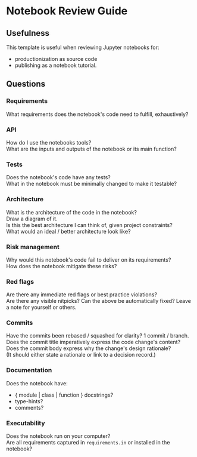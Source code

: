 # Notebook Review Guide


## Usefulness

This template is useful when reviewing Jupyter notebooks for:
- productionization as source code
- publishing as a notebook tutorial.


## Questions


### Requirements
What requirements does the notebook's code need to fulfill, exhaustively?


### API
How do I use the notebooks tools?  
What are the inputs and outputs of the notebook or its main function?


### Tests
Does the notebook's code have any tests?  
What in the notebook must be minimally changed to make it testable?


### Architecture
What is the architecture of the code in the notebook?  
Draw a diagram of it.  
Is this the best architecture I can think of, given project constraints?  
What would an ideal / better architecture look like?


### Risk management
Why would this notebook's code fail to deliver on its requirements?  
How does the notebook mitigate these risks?


### Red flags
Are there any immediate red flags or best practice violations?  
Are there any visible nitpicks?
Can the above be automatically fixed? Leave a note for yourself or others.


### Commits
Have the commits been rebased / squashed for clarity? 1 commit / branch.  
Does the commit title imperatively express the code change's content?  
Does the commit body express why the change's design rationale?  
(It should either state a rationale or link to a decision record.)


### Documentation
Does the notebook have:
- { module | class | function } docstrings?
- type-hints?
- comments?


### Executability
Does the notebook run on your computer?  
Are all requirements captured in `requirements.in` or installed in the notebook?
